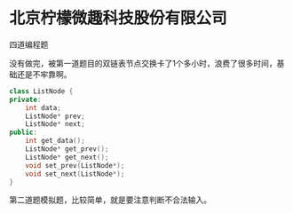 # 北京柠檬微趣科技股份有限公司

四道编程题

没有做完，被第一道题目的双链表节点交换卡了1个多小时，浪费了很多时间，基础还是不牢靠啊。

```cpp
class ListNode {
private:
    int data;
    ListNode* prev;
    ListNode* next;
public:
    int get_data();
    ListNode* get_prev();
    ListNode* get_next();
    void set_prev(ListNode*);
    void set_next(ListNode*);
}


```



第二道题模拟题，比较简单，就是要注意判断不合法输入。